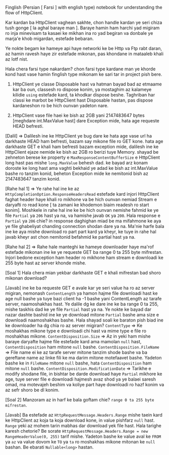 
Finglish (Persian [ Farsi ] with english type) notebook for understanding the flow of HttpClient.

Kar kardan ba HttpClient vaghean sakhte, chon handle kardan ye seri chiza tush gonge [ la aghal baraye man ]. 
Baraye hamin ham harchi yad migiram ro inja minevisam ta kasaei ke mikhan ina ro yad begiran va donbale ye marja'e khob migardan, estefade bebaran.

Ye nokte begam ke hameye api haye networki ke be Http va Ftp rabt daran, az hamin ravesh haye zir estefade mikonan, pas khondane in mataaleb khali az lotf nist.

Hala chera farsi type nakardam? chon farsi type kardane man ye khorde kond hast vase hamin finglish type mikonam ke sari tar in project pish bere.

1. HttpClient ye classe Disposable hast va hatman bayad bad az etmaame kar ba oun, classesh ro dispose konim, ya mostaghim az kalameye kilidie `using`
   estefade kard, ta khodkar dispose beshe. Taghriban har classi ke marbot be HttpClient hast Disposable hastan, pas dispose kardaneshon ro be hich ounvan
   yadeton nare. 


2. HttpClient vase file haei ke bish az 2GB yani 2147483647 bytes [meghdare int.MaxValue hast] dare Exception mide, hata age requeste HEAD befresti.

[Dalil] =>			Dalilesh ine ke HttpClient ye bug dare ke hata age vase url ha darkhaste HEAD ham befresti, bazam say mikone file ro GET kone.
	hata age darkhaste GET e khali ham befresti bazam exception mide, dalilesh ine ke HttpClient ejaze nemide ke bish az 2GB ro berizi tuye Memory.
	shayad be zehneton berese ke property e	`MaxResponseContentBufferSize` e HttpClient long hast pas mishe	`long.MaxValue` behesh dad. ke bayad arz konam
	doroste ke long hast ama vaghti bekhaid ye adad ke bish az int.MaxValue bashe ro tanzim konid, beheton Exception mide ke nemitonid bish az 2147483647
	tanzim konid.
  
[Rahe hal 1] =>		Ye rahe hal ine ke az `HttpCompletionOption.ResponseHeadersRead` estefade kard injori HttpClient faghat header haye khali ro mikhone
	va be hich ounvan nemiad Stream e daryafti ro read kone [ ta zamani ke khodemon biaim readesh ro start konim]. 
	Moshkele in rahe hal ine ke be hich ounvan nemishe fahmid ke ye file `Partial` ya `206` hast ya na, va hamishe javab `OK` ya `200`.
	Hala response e `Partial` ya `206` chie? in response daghighan miad be ma mifahmone ke aya ye file ghabeliyat chanding connection shodan dare ya na.
	Ma'nie harfe bala ine ke aya mishe download ro part part kard ya kheyr, ke tuye in rahe hal javab kheyr ast chon nemitonid befahmid ke partial hast ya na.

[Rahe hal 2] =>		Rahe hale manteghi ke hameye downloader haye ma'rof estefade mikonan ine ke ye requeste GET ba range 0 ta 255 byte mifrestan.
	Injori bedone exception ham header ro mikhone ham stream e downloadi ke 255 byte hast az server khonde mishe.


[Soal 1] Hala chera mian yekbar darkhaste GET e khali mifrestan bad shoro mikonan download?

[Javab] ine ke ba requeste GET e avale kar ye seri value ha ro az server migiran, nemonash `ContentLength` ya hamon hajme file downloadi 
	hast ke age null bashe ya tuye bazi client ha -1 bashe yani ContentLength az tarafe server, naamoshakhas hast. 
	Ye dalile dg ke dare ine ke ba range 0 ta 255, mishe taskhis dad ke ye file `Partial` hast ya na. 
	Ye nokte ke bayad dar nazar dashte bashid ine ke ye download mitone `Partial` bashe ama size e downloadi naamoshakhas bashe.
	Hala shayad soali ke baraton pish biad ine ke downloader ha dg chia ro az server migiran? 
	`ContentType` => Ke moshakhas mikone type e downloadi chi hast va mime type e file ro moshakhas mikone.
	`ContentDisposition.Size` => Az in yeki ham mishe baraye daryafte hajme file estefade kard ama mamolan `null` hast, `ContentDisposition` ham mitone `null` bashe.
	`ContentDisposition.FileName` => File name ei ke az tarafe server mitone tanzim shode bashe va ba gereftane name az linke fili ke ma darim
		mitone motefaavet bashe. Yadeton bashe ke in `FileName` mitone `null` bashe, hata `ContentDisposition` ham mitone `null` bashe.
	`ContentDisposition.ModificationDate` => Tarikhe e modify shodane file, in bishtar be darde download haye `Partial` mikhore ke age, tuye
		server file e downloadi hajmesh avaz shod ya ye balaei saresh omad, ma motevajeh beshim va koliye part haye downloadi ro hazf konim va
		az sefr shoro be dl konim.


[Soal 2] Manzoram az in harf ke bala goftam chie? `range 0 ta 255 byte mifrestan`.

[Javab] Ba estefade az `HttpRequestMessage.Headers.Range` mishe taein kard ke HttpClient az koja ta koja download kone, in value pishfarz `null` hast.
	`Range` yeki az mohem tarin mabhas dar download yek file hast. 
	Hala tarighe karesh chetorie? Be sorate `HttpRequestMessage.Headers.Range = new RangeHeaderValue(0, 255)` tarif mishe.
	Yadeton bashe ke value aval ke `FROM` ya `az` va value dovom ke `TO` ya `ta` ro moshakhas mikone mitonan ke `null` bashan. 
	Be ebarati `Nullable<long>` hastan.


	
	
